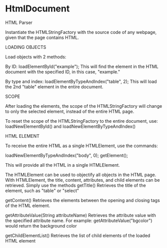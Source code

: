 # HtmlDocument
HTML Parser

Instantiate the HTMLStringFactory with the source code of any webpage, given that the page contains HTML.

LOADING OBJECTS

Load objects with 2 methods:

By ID:  loadElementById("example");
        This will find the element in the HTML document with the specified ID, in this case, "example."

By type and index:  loadElementByTypeAndIndex("table", 2);
                    This will load the 2nd "table" element in the entire document.

SCOPE

After loading the elements, the scope of the HTMLStringFactory will change to only the selected element, instead of the entire HTML page.

To reset the scope of the HTMLStringFactory to the entire document, use:
loadNewElementById() and loadNewElementByTypeAndIndex()

HTML ELEMENT

To receive the entire HTML as a single HTMLElement, use the commands:

loadNewElementByTypeAndIndex("body", 0);
getElement();

This will provide all the HTML in a single HTMLElement.

The HTMLElement can be used to objectify all objects in the HTML page. With HTMLElement, the title, content, attributes, and child elements can be retrieved. Simply use the methods
getTitle()      Retrieves the title of the element, such as "table" or "select"

getContent()    Retrieves the elements between the opening and closing tags of the HTML element.

getAttributeValue(String attributeName) Retrieves the attribute value with the specified attribute name.
                                        For example: getAttributeValue("bgcolor") would return the background color
                                        
getChildElementList()   Retrieves the list of child elements of the loaded HTML element
